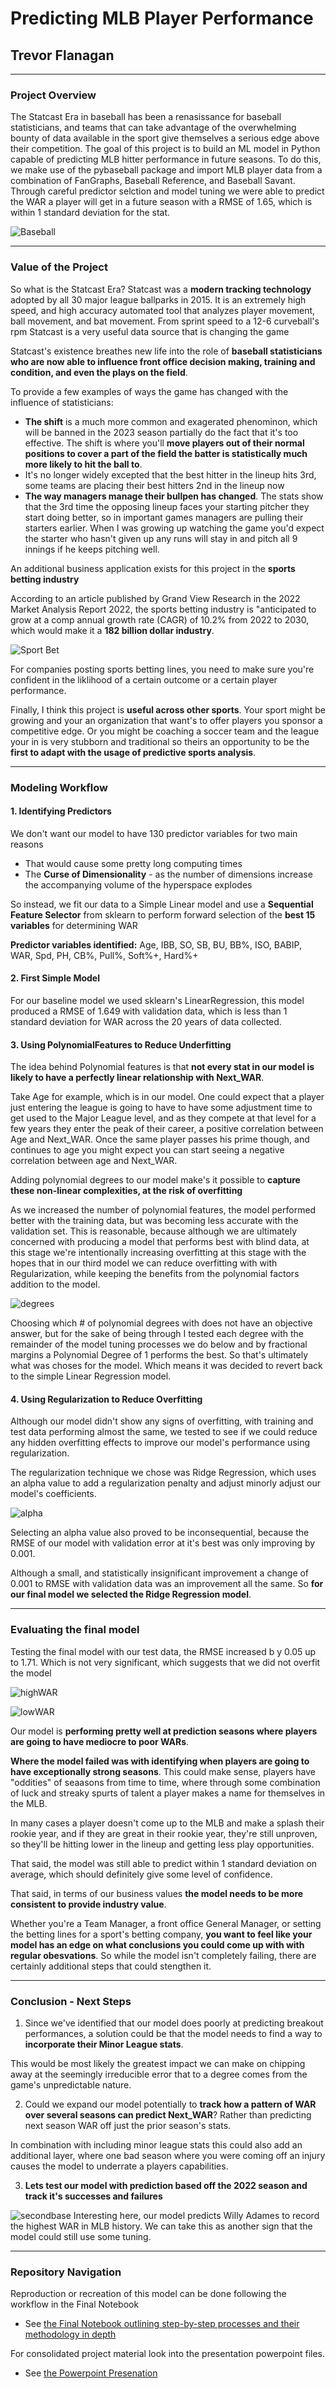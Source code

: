# Predicting MLB Player Performance
## Trevor Flanagan
***
### Project Overview
The Statcast Era in baseball has been a renasissance for baseball statisticians, and teams that can take advantage of the overwhelming bounty of data available in the sport give themselves a serious edge above their competition. The goal of this project is to build an ML model in Python capable of predicting MLB hitter performance in future seasons. To do this, we make use of the pybaseball package and import MLB player data from a combination of FanGraphs, Baseball Reference, and Baseball Savant. Through careful predictor selction and model tuning we were able to predict the WAR a player will get in a future season with a RMSE of 1.65, which is within 1 standard deviation for the stat.

![Baseball](https://www.futurity.org/wp/wp-content/uploads/2020/08/baseball-vision-training-batting_1600.jpg)

***

### Value of the Project

So what is the Statcast Era? Statcast was a **modern tracking technology** adopted by all 30 major league ballparks in 2015. It is an extremely high speed, and high accuracy automated tool that analyzes player movement, ball movement, and bat movement. From sprint speed to a 12-6 curveball's rpm Statcast is a very useful data source that is changing the game

Statcast's existence breathes new life into the role of **baseball statisticians who are now able to influence front office decision making, training and condition, and even the plays on the field**. 

To provide a few examples of ways the game has changed with the influence of statisticians:
* **The shift** is a much more common and exagerated phenominon, which will be banned in the 2023 season partially do the fact that it's too effective. The shift is where you'll **move players out of their normal positions to cover a part of the field the batter is statistically much more likely to hit the ball to**.
* It's no longer widely excepted that the best hitter in the lineup hits 3rd, some teams are placing their best hitters 2nd in the lineup now
* **The way managers manage their bullpen has changed**. The stats show that the 3rd time the opposing lineup faces your starting pitcher they start doing better, so in important games managers are pulling their starters earlier. When I was growing up watching the game you'd expect the starter who hasn't given up any runs will stay in and pitch all 9 innings if he keeps pitching well.

An additional business application exists for this project in the **sports betting industry**

According to an article published by Grand View Research in the 2022 Market Analysis Report 2022, the sports betting industry is "anticipated to grow at a comp annual growth rate (CAGR) of 10.2% from 2022 to 2030, which would make it a **182 billion dollar industry**. 

![Sport Bet](https://www.grandviewresearch.com/static/img/research/us-sports-betting-market.png)

For companies posting sports betting lines, you need to make sure you're confident in the liklihood of a certain outcome or a certain player performance.

Finally, I think this project is **useful across other sports**. Your sport might be growing and your an organization that want's to offer players you sponsor a competitive edge. Or you might be coaching a soccer team and the league your in is very stubborn and traditional so theirs an opportunity to be the **first to adapt with the usage of predictive sports analysis**.

***

### Modeling Workflow

#### 1. Identifying Predictors
We don't want our model to have 130 predictor variables for two main reasons
* That would cause some pretty long computing times
* The **Curse of Dimensionality** - as the number of dimensions increase the accompanying volume of the hyperspace explodes

So instead, we fit our data to a Simple Linear model and use a **Sequential Feature Selector** from sklearn to perform forward selection of the **best 15 variables** for determining WAR

**Predictor variables identified:** Age, IBB, SO, SB, BU, BB%, ISO, BABIP, WAR, Spd, PH, CB%, Pull%, Soft%+, Hard%+

#### 2. First Simple Model
For our baseline model we used sklearn's LinearRegression, this model produced a RMSE of 1.649 with validation data, which is less than 1 standard deviation for WAR across the 20 years of data collected. 

#### 3. Using PolynomialFeatures to Reduce Underfitting
The idea behind Polynomial features is that **not every stat in our model is likely to have a perfectly linear relationship with Next_WAR**. 

Take Age for example, which is in our model. One could expect that a player just entering the league is going to have to have some adjustment time to get used to the Major League level, and as they compete at that level for a few years they enter the peak of their career, a positive correlation between Age and Next_WAR. Once the same player passes his prime though, and continues to age you might expect you can start seeing a negative correlation between age and Next_WAR.

Adding polynomial degrees to our model make's it possible to **capture these non-linear complexities, at the risk of overfitting**


As we increased the number of polynomial features, the model performed better with the training data, but was becoming less accurate with the validation set. This is reasonable, because although we are ultimately concerned with producing a model that performs best with blind data, at this stage we're intentionally increasing overfitting at this stage with the hopes that in our third model we can reduce overfitting with with Regularization, while keeping the benefits from the polynomial factors addition to the model.

![degrees](/Images/degrees.png)

Choosing which # of polynomial degrees with does not have an objective answer, but for the sake of being through I tested each degree with the remainder of the model tuning processes we do below and by fractional margins a Polynomial Degree of 1 performs the best. So that's ultimately what was choses for the model. Which means it was decided to revert back to the simple Linear Regression model.

#### 4. Using Regularization to Reduce Overfitting
Although our model didn't show any signs of overfitting, with training and test data performing almost the same, we tested to see if we could reduce any hidden overfitting effects to improve our model's performance using regularization.

The regularization technique we chose was Ridge Regression, which uses an alpha value to add a regularization penalty and adjust minorly adjust our model's coefficients.

![alpha](/Images/alpha.png)

Selecting an alpha value also proved to be inconsequential, because the RMSE of our model with validation error at it's best was only improving by 0.001.

Although a small, and statistically insignificant improvement a change of 0.001 to RMSE with validation data was an improvement all the same. So **for our final model we selected the Ridge Regression model**.  

***

### Evaluating the final model
Testing the final model with our test data, the RMSE increased b y 0.05 up to 1.71. Which is not very significant, which suggests that we did not overfit the model

![highWAR](/Images/highWAR.png)

![lowWAR](/Images/lowWAR.png)

Our model is **performing pretty well at prediction seasons where players are going to have mediocre to poor WARs**.

**Where the model failed was with identifying when players are going to have exceptionally strong seasons**. This could make sense, players have "oddities" of seaasons from time to time, where through some combination of luck and streaky spurts of talent a player makes a name for themselves in the MLB.

In many cases a player doesn't come up to the MLB and make a splash their rookie year, and if they are great in their rookie year, they're still unproven, so they'll be hitting lower in the lineup  and getting less play opportunities. 

That said, the model was still able to predict within 1 standard deviation on average, which should definitely give some level of confidence.

That said, in terms of our business values **the model needs to be more consistent to provide industry value**. 

Whether you're a Team Manager, a front office General Manager, or setting the betting lines for a sport's betting company, **you want to feel like your model has an edge on what conclusions you could come up with with regular obesvations**. So while the model isn't completely failing, there are certainly additional steps that could stengthen it.

***

### Conclusion - Next Steps
1. Since we've identified that our model does poorly at predicting breakout performances, a solution could be that the model needs to find a way to **incorporate their Minor League stats**.

This would be most likely the greatest impact we can make on chipping away at the seemingly irreducible error that to a degree comes from the game's unpredictable nature.

2. Could we expand our model potentially to **track how a pattern of WAR over several seasons can predict Next_WAR**? Rather than predicting next season WAR off just the prior season's stats.

In combination with including minor league stats  this could also add an additional layer, where one bad season where you were coming off an injury causes the model to underrate a players capabilities.

3. **Lets test our model with prediction based off the 2022 season and track it's successes and failures**

![secondbase](https://github.com/tflanagan7/Flatiron_Sem2_Capstone/blob/main/Images/secondbase.PNG)
Interesting here, our model predicts Willy Adames to record the highest WAR in MLB history. We can take this as another sign that the model could still use some tuning.

***

### Repository Navigation
Reproduction or recreation of this model can be done following the workflow in the Final Notebook
* See [the Final Notebook outlining step-by-step processes and their methodology in depth](https://github.com/tflanagan7/Flatiron_Sem2_Capstone/blob/main/Final%20Notebook.ipynb)

For consolidated project material look into the presentation powerpoint files.
* See [the Powerpoint Presenation](https://github.com/tflanagan7/Flatiron_Sem2_Capstone/blob/main/Presentation.pptx)



